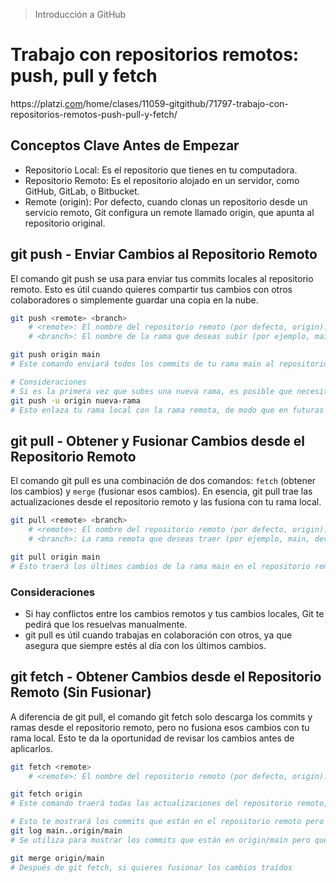 > Introducción a GitHub
# Trabajo con repositorios remotos: push, pull y fetch
https://platzi.[com](https://)/home/clases/11059-gitgithub/71797-trabajo-con-repositorios-remotos-push-pull-y-fetch/

## Conceptos Clave Antes de Empezar
- Repositorio Local: Es el repositorio que tienes en tu computadora.
- Repositorio Remoto: Es el repositorio alojado en un servidor, como GitHub, GitLab, o Bitbucket.
- Remote (origin): Por defecto, cuando clonas un repositorio desde un servicio remoto, Git configura un remote llamado origin, que apunta al repositorio original.

## git push - Enviar Cambios al Repositorio Remoto
El comando git push se usa para enviar tus commits locales al repositorio remoto. Esto es útil cuando quieres compartir tus cambios con otros colaboradores o simplemente guardar una copia en la nube.

```bash
git push <remote> <branch>
    # <remote>: El nombre del repositorio remoto (por defecto, origin).
    # <branch>: El nombre de la rama que deseas subir (por ejemplo, main, develop, etc.).

git push origin main
# Este comando enviará todos los commits de tu rama main al repositorio remoto en GitHub (o el servicio que estés usando).

# Consideraciones
# Si es la primera vez que subes una nueva rama, es posible que necesites usar el flag -u para establecer el seguimiento:
git push -u origin nueva-rama
# Esto enlaza tu rama local con la rama remota, de modo que en futuras ocasiones solo necesitas ejecutar git push.
```

## git pull - Obtener y Fusionar Cambios desde el Repositorio Remoto
El comando git pull es una combinación de dos comandos: ```fetch``` (obtener los cambios) y ```merge``` (fusionar esos cambios). En esencia, git pull trae las actualizaciones desde el repositorio remoto y las fusiona con tu rama local.

```bash
git pull <remote> <branch>
    # <remote>: El nombre del repositorio remoto (por defecto, origin).
    # <branch>: La rama remota que deseas traer (por ejemplo, main, develop, etc.).

git pull origin main
# Esto traerá los últimos cambios de la rama main en el repositorio remoto y los fusionará con tu rama main local.
```
### Consideraciones
- Si hay conflictos entre los cambios remotos y tus cambios locales, Git te pedirá que los resuelvas manualmente.
- git pull es útil cuando trabajas en colaboración con otros, ya que asegura que siempre estés al día con los últimos cambios.

## git fetch - Obtener Cambios desde el Repositorio Remoto (Sin Fusionar)
A diferencia de git pull, el comando git fetch solo descarga los commits y ramas desde el repositorio remoto, pero no fusiona esos cambios con tu rama local. Esto te da la oportunidad de revisar los cambios antes de aplicarlos.
```bash
git fetch <remote>
    # <remote>: El nombre del repositorio remoto (por defecto, origin).

git fetch origin
# Este comando traerá todas las actualizaciones del repositorio remoto, incluidas las nuevas ramas y los commits, pero no afectará tu rama actual.

# Esto te mostrará los commits que están en el repositorio remoto pero que aún no están en tu rama local.
git log main..origin/main
# Se utiliza para mostrar los commits que están en origin/main pero que no están en tu rama local main.

git merge origin/main
# Después de git fetch, si quieres fusionar los cambios traídos
```
